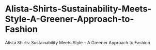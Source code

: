 # Alista-Shirts-Sustainability-Meets-Style-A-Greener-Approach-to-Fashion
Alista Shirts: Sustainability Meets Style – A Greener Approach to Fashion
